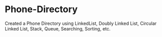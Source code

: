 # Phone-Directory
Created a Phone Directory using LinkedList, Doubly Linked List, Circular Linked List, Stack, Queue, Searching, Sorting, etc.
